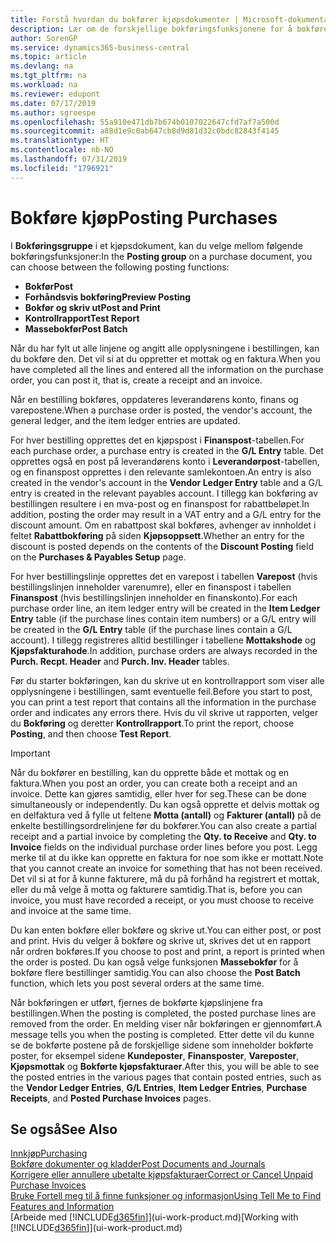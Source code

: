 ```yaml
---
title: Forstå hvordan du bokfører kjøpsdokumenter | Microsoft-dokumentasjon
description: Lær om de forskjellige bokføringsfunksjonene for å bokføre kjøpsdokumenter og hvordan du kan oppdatere bokførte dokumenter.
author: SorenGP
ms.service: dynamics365-business-central
ms.topic: article
ms.devlang: na
ms.tgt_pltfrm: na
ms.workload: na
ms.reviewer: edupont
ms.date: 07/17/2019
ms.author: sgroespe
ms.openlocfilehash: 55a910e471db7b674b0107022647cfd7af7a500d
ms.sourcegitcommit: a88d1e9c0ab647cb8d9d81d32c0bdc82843f4145
ms.translationtype: HT
ms.contentlocale: nb-NO
ms.lasthandoff: 07/31/2019
ms.locfileid: "1796921"
---
```

# <a name="posting-purchases"></a><span data-ttu-id="c11ac-103">Bokføre kjøp</span><span class="sxs-lookup"><span data-stu-id="c11ac-103">Posting Purchases</span></span>
<span data-ttu-id="c11ac-104">I **Bokføringsgruppe** i et kjøpsdokument, kan du velge mellom følgende bokføringsfunksjoner:</span><span class="sxs-lookup"><span data-stu-id="c11ac-104">In the **Posting group** on a purchase document, you can choose between the following posting functions:</span></span>

* <span data-ttu-id="c11ac-105">**Bokfør**</span><span class="sxs-lookup"><span data-stu-id="c11ac-105">**Post**</span></span>
* <span data-ttu-id="c11ac-106">**Forhåndsvis bokføring**</span><span class="sxs-lookup"><span data-stu-id="c11ac-106">**Preview Posting**</span></span>
* <span data-ttu-id="c11ac-107">**Bokfør og skriv ut**</span><span class="sxs-lookup"><span data-stu-id="c11ac-107">**Post and Print**</span></span>
* <span data-ttu-id="c11ac-108">**Kontrollrapport**</span><span class="sxs-lookup"><span data-stu-id="c11ac-108">**Test Report**</span></span>
* <span data-ttu-id="c11ac-109">**Massebokfør**</span><span class="sxs-lookup"><span data-stu-id="c11ac-109">**Post Batch**</span></span>

<span data-ttu-id="c11ac-110">Når du har fylt ut alle linjene og angitt alle opplysningene i bestillingen, kan du bokføre den. Det vil si at du oppretter et mottak og en faktura.</span><span class="sxs-lookup"><span data-stu-id="c11ac-110">When you have completed all the lines and entered all the information on the purchase order, you can post it, that is, create a receipt and an invoice.</span></span>

<span data-ttu-id="c11ac-111">Når en bestilling bokføres, oppdateres leverandørens konto, finans og varepostene.</span><span class="sxs-lookup"><span data-stu-id="c11ac-111">When a purchase order is posted, the vendor's account, the general ledger, and the item ledger entries are updated.</span></span>

<span data-ttu-id="c11ac-112">For hver bestilling opprettes det en kjøpspost i **Finanspost**-tabellen.</span><span class="sxs-lookup"><span data-stu-id="c11ac-112">For each purchase order, a purchase entry is created in the **G/L Entry** table.</span></span> <span data-ttu-id="c11ac-113">Det opprettes også en post på leverandørens konto i **Leverandørpost**-tabellen, og en finanspost opprettes i den relevante samlekontoen.</span><span class="sxs-lookup"><span data-stu-id="c11ac-113">An entry is also created in the vendor's account in the **Vendor Ledger Entry** table and a G/L entry is created in the relevant payables account.</span></span> <span data-ttu-id="c11ac-114">I tillegg kan bokføring av bestillingen resultere i en mva-post og en finanspost for rabattbeløpet.</span><span class="sxs-lookup"><span data-stu-id="c11ac-114">In addition, posting the order may result in a VAT entry and a G/L entry for the discount amount.</span></span> <span data-ttu-id="c11ac-115">Om en rabattpost skal bokføres, avhenger av innholdet i feltet  **Rabattbokføring** på siden **Kjøpsoppsett**.</span><span class="sxs-lookup"><span data-stu-id="c11ac-115">Whether an entry for the discount is posted depends on the contents of the **Discount Posting** field on the **Purchases & Payables Setup** page.</span></span>

<span data-ttu-id="c11ac-116">For hver bestillingslinje opprettes det en varepost i tabellen **Varepost** (hvis bestillingslinjen inneholder varenumre), eller en finanspost i tabellen **Finanspost** (hvis bestillingslinjen inneholder en finanskonto).</span><span class="sxs-lookup"><span data-stu-id="c11ac-116">For each purchase order line, an item ledger entry will be created in the **Item Ledger Entry** table (if the purchase lines contain item numbers) or a G/L entry will be created in the **G/L Entry** table (if the purchase lines contain a G/L account).</span></span> <span data-ttu-id="c11ac-117">I tillegg registreres alltid bestillinger i tabellene **Mottakshode** og **Kjøpsfakturahode**.</span><span class="sxs-lookup"><span data-stu-id="c11ac-117">In addition, purchase orders are always recorded in the **Purch. Recpt. Header** and **Purch. Inv. Header** tables.</span></span>

<span data-ttu-id="c11ac-118">Før du starter bokføringen, kan du skrive ut en kontrollrapport som viser alle opplysningene i bestillingen, samt eventuelle feil.</span><span class="sxs-lookup"><span data-stu-id="c11ac-118">Before you start to post, you can print a test report that contains all the information in the purchase order and indicates any errors there.</span></span> <span data-ttu-id="c11ac-119">Hvis du vil skrive ut rapporten, velger du **Bokføring** og deretter **Kontrollrapport**.</span><span class="sxs-lookup"><span data-stu-id="c11ac-119">To print the report, choose **Posting**, and then choose **Test Report**.</span></span>

> [!IMPORTANT]  
>   <span data-ttu-id="c11ac-120">Når du bokfører en bestilling, kan du opprette både et mottak og en faktura.</span><span class="sxs-lookup"><span data-stu-id="c11ac-120">When you post an order, you can create both a receipt and an invoice.</span></span> <span data-ttu-id="c11ac-121">Dette kan gjøres samtidig, eller hver for seg.</span><span class="sxs-lookup"><span data-stu-id="c11ac-121">These can be done simultaneously or independently.</span></span> <span data-ttu-id="c11ac-122">Du kan også opprette et delvis mottak og en delfaktura ved å fylle ut feltene **Motta (antall)** og **Fakturer (antall)** på de enkelte bestillingsordrelinjene før du bokfører.</span><span class="sxs-lookup"><span data-stu-id="c11ac-122">You can also create a partial receipt and a partial invoice by completing the **Qty. to Receive** and **Qty. to Invoice** fields on the individual purchase order lines before you post.</span></span> <span data-ttu-id="c11ac-123">Legg merke til at du ikke kan opprette en faktura for noe som ikke er mottatt.</span><span class="sxs-lookup"><span data-stu-id="c11ac-123">Note that you cannot create an invoice for something that has not been received.</span></span> <span data-ttu-id="c11ac-124">Det vil si at for å kunne fakturere, må du på forhånd ha registrert et mottak, eller du må velge å motta og fakturere samtidig.</span><span class="sxs-lookup"><span data-stu-id="c11ac-124">That is, before you can invoice, you must have recorded a receipt, or you must choose to receive and invoice at the same time.</span></span>

<span data-ttu-id="c11ac-125">Du kan enten bokføre eller bokføre og skrive ut.</span><span class="sxs-lookup"><span data-stu-id="c11ac-125">You can either post, or post and print.</span></span> <span data-ttu-id="c11ac-126">Hvis du velger å bokføre og skrive ut, skrives det ut en rapport når ordren bokføres.</span><span class="sxs-lookup"><span data-stu-id="c11ac-126">If you choose to post and print, a report is printed when the order is posted.</span></span> <span data-ttu-id="c11ac-127">Du kan også velge funksjonen **Massebokfør** for å bokføre flere bestillinger samtidig.</span><span class="sxs-lookup"><span data-stu-id="c11ac-127">You can also choose the **Post Batch** function, which lets you post several orders at the same time.</span></span>

<span data-ttu-id="c11ac-128">Når bokføringen er utført, fjernes de bokførte kjøpslinjene fra bestillingen.</span><span class="sxs-lookup"><span data-stu-id="c11ac-128">When the posting is completed, the posted purchase lines are removed from the order.</span></span> <span data-ttu-id="c11ac-129">En melding viser når bokføringen er gjennomført.</span><span class="sxs-lookup"><span data-stu-id="c11ac-129">A message tells you when the posting is completed.</span></span> <span data-ttu-id="c11ac-130">Etter dette vil du kunne se de bokførte postene på de forskjellige sidene som inneholder bokførte poster, for eksempel sidene **Kundeposter**, **Finansposter**, **Vareposter**, **Kjøpsmottak** og **Bokførte kjøpsfakturaer**.</span><span class="sxs-lookup"><span data-stu-id="c11ac-130">After this, you will be able to see the posted entries in the various pages that contain posted entries, such as the **Vendor Ledger Entries**, **G/L Entries**, **Item Ledger Entries**, **Purchase Receipts**, and **Posted Purchase Invoices** pages.</span></span>

## <a name="see-also"></a><span data-ttu-id="c11ac-131">Se også</span><span class="sxs-lookup"><span data-stu-id="c11ac-131">See Also</span></span>

[<span data-ttu-id="c11ac-132">Innkjøp</span><span class="sxs-lookup"><span data-stu-id="c11ac-132">Purchasing</span></span>](purchasing-manage-purchasing.md)  
[<span data-ttu-id="c11ac-133">Bokføre dokumenter og kladder</span><span class="sxs-lookup"><span data-stu-id="c11ac-133">Post Documents and Journals</span></span>](ui-post-documents-journals.md)  
[<span data-ttu-id="c11ac-134">Korrigere eller annullere ubetalte kjøpsfakturaer</span><span class="sxs-lookup"><span data-stu-id="c11ac-134">Correct or Cancel Unpaid Purchase Invoices</span></span>](purchasing-how-correct-cancel-unpaid-purchase-invoices.md)  
[<span data-ttu-id="c11ac-135">Bruke Fortell meg til å finne funksjoner og informasjon</span><span class="sxs-lookup"><span data-stu-id="c11ac-135">Using Tell Me to Find Features and Information</span></span>](ui-search.md)  
<span data-ttu-id="c11ac-136">[Arbeide med [!INCLUDE[d365fin](includes/d365fin_md.md)]](ui-work-product.md)</span><span class="sxs-lookup"><span data-stu-id="c11ac-136">[Working with [!INCLUDE[d365fin](includes/d365fin_md.md)]](ui-work-product.md)</span></span>
